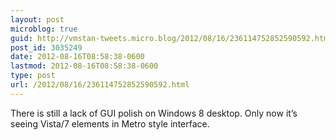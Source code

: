 ```yaml
---
layout: post
microblog: true
guid: http://vmstan-tweets.micro.blog/2012/08/16/236114752852590592.html
post_id: 3035249
date: 2012-08-16T08:58:38-0600
lastmod: 2012-08-16T08:58:38-0600
type: post
url: /2012/08/16/236114752852590592.html
---
```

There is still a lack of GUI polish on Windows 8 desktop. Only now it’s seeing Vista/7 elements in Metro style interface.
